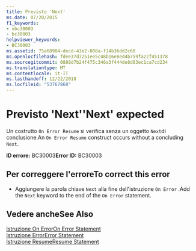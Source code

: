 ```yaml
---
title: Previsto 'Next'
ms.date: 07/20/2015
f1_keywords:
- vbc30003
- bc30003
helpviewer_keywords:
- BC30003
ms.assetid: 75a68984-decd-43e2-808a-f14b36dd2c60
ms.openlocfilehash: fdee37d7251ee5c48b16e8ed4b759fa22f451378
ms.sourcegitcommit: 0888d7b24f475c346a3f444de8d83ec1ca7cd234
ms.translationtype: MT
ms.contentlocale: it-IT
ms.lasthandoff: 12/22/2018
ms.locfileid: "53767868"
---
```

# <a name="next-expected"></a><span data-ttu-id="27724-102">Previsto 'Next'</span><span class="sxs-lookup"><span data-stu-id="27724-102">'Next' expected</span></span>
<span data-ttu-id="27724-103">Un costrutto `On Error Resume` si verifica senza un oggetto `Next`di conclusione.</span><span class="sxs-lookup"><span data-stu-id="27724-103">An `On Error Resume` construct occurs without a concluding `Next`.</span></span>  
  
 <span data-ttu-id="27724-104">**ID errore:** BC30003</span><span class="sxs-lookup"><span data-stu-id="27724-104">**Error ID:** BC30003</span></span>  
  
## <a name="to-correct-this-error"></a><span data-ttu-id="27724-105">Per correggere l'errore</span><span class="sxs-lookup"><span data-stu-id="27724-105">To correct this error</span></span>  
  
-   <span data-ttu-id="27724-106">Aggiungere la parola chiave `Next` alla fine dell'istruzione `On Error` .</span><span class="sxs-lookup"><span data-stu-id="27724-106">Add the `Next` keyword to the end of the `On Error` statement.</span></span>  
  
## <a name="see-also"></a><span data-ttu-id="27724-107">Vedere anche</span><span class="sxs-lookup"><span data-stu-id="27724-107">See Also</span></span>  
 [<span data-ttu-id="27724-108">Istruzione On Error</span><span class="sxs-lookup"><span data-stu-id="27724-108">On Error Statement</span></span>](../../visual-basic/language-reference/statements/on-error-statement.md)  
 [<span data-ttu-id="27724-109">Istruzione Error</span><span class="sxs-lookup"><span data-stu-id="27724-109">Error Statement</span></span>](../../visual-basic/language-reference/statements/error-statement.md)  
 [<span data-ttu-id="27724-110">Istruzione Resume</span><span class="sxs-lookup"><span data-stu-id="27724-110">Resume Statement</span></span>](../../visual-basic/language-reference/statements/resume-statement.md)  

